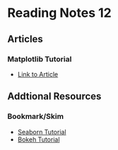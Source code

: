 # Reading Notes 12  

## Articles  

### Matplotlib Tutorial  
* [Link to Article](https://github.com/rougier/matplotlib-tutorial)  

## Addtional Resources 
### Bookmark/Skim
* [Seaborn Tutorial](https://seaborn.pydata.org/tutorial.html)  
* [Bokeh Tutorial](https://mybinder.org/v2/gh/bokeh/bokeh-notebooks/master?filepath=tutorial%2F00%20-%20Introduction%20and%20Setup.ipynb)  
